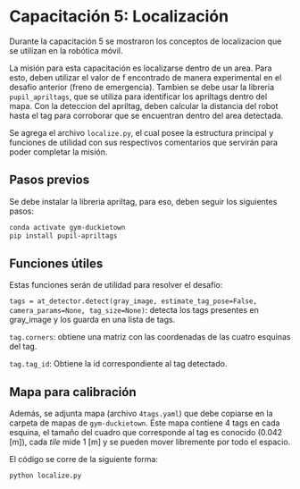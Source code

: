 # Capacitación 5: Localización

Durante la capacitación 5 se mostraron los conceptos de localizacion que se utilizan en la robótica móvil.

La misión para esta capacitación es localizarse dentro de un area. Para esto, deben utilizar el valor de f encontrado de manera experimental en el desafio anterior (freno de emergencia). 
Tambien se debe usar la libreria `pupil_apriltags`, que se utiliza para identificar los apriltags dentro del mapa.
Con la deteccion del apriltag, deben calcular la distancia del robot hasta el tag para corroborar que se encuentran dentro del area detectada.

Se agrega el archivo `localize.py`, el cual posee la estructura principal y funciones de utilidad con sus respectivos comentarios que servirán para poder completar la misión.

## Pasos previos
Se debe instalar la libreria apriltag, para eso, deben seguir los siguientes pasos:
```bash
conda activate gym-duckietown
pip install pupil-apriltags
```

## Funciones útiles
Estas funciones serán de utilidad para resolver el desafío:


`tags = at_detector.detect(gray_image, estimate_tag_pose=False, camera_params=None, tag_size=None)`: detecta los tags presentes en gray_image y los guarda en una lista de tags.

`tag.corners`: obtiene una matriz con las coordenadas de las cuatro esquinas del tag.

`tag.tag_id`: Obtiene la id correspondiente al tag detectado.

## Mapa para calibración
Además, se adjunta mapa (archivo `4tags.yaml`) que debe copiarse en la carpeta de mapas de `gym-duckietown`. Este mapa contiene 4 tags en cada esquina, el tamaño del cuadro que corresponde al tag es conocido (0.042 [m]), cada _tile_ mide 1 [m] y se pueden mover libremente por todo el espacio.

El código se corre de la siguiente forma:

`python localize.py`
